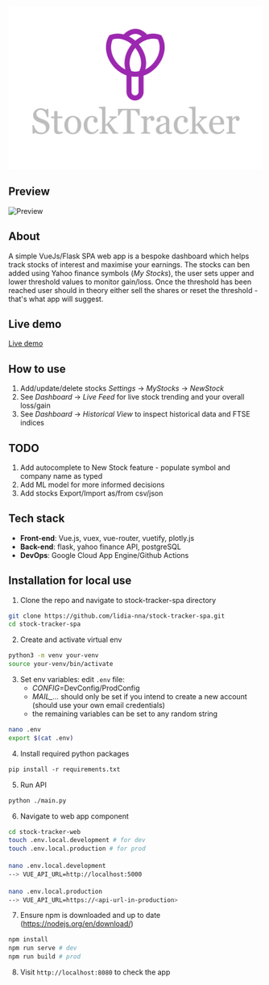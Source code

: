 ![Logo](stock-tracker-webapp/src/assets/StockTracker-logo.png)

## Preview
![Preview](demo/demo.gif)


## About

A simple VueJs/Flask SPA web app is a bespoke dashboard which helps track stocks of interest and maximise your earnings. 
The stocks can ben added using Yahoo finance symbols (*My Stocks*), the user sets upper and lower threshold values to monitor gain/loss. Once the threshold has been reached user should in theory either sell the shares or reset the threshold - that's what app will suggest. 

## Live demo
[Live demo](https://stock-tracker-webapp.nw.r.appspot.com/)


## How to use

1. Add/update/delete stocks *Settings* -> *MyStocks* -> *NewStock*
2. See *Dashboard* -> *Live Feed* for live stock trending and your overall loss/gain
3. See *Dashboard* -> *Historical View* to inspect historical data and FTSE indices

## TODO
1. Add autocomplete to New Stock feature - populate symbol and company name as typed
2. Add ML model for more informed decisions 
3. Add stocks Export/Import as/from csv/json 

## Tech stack
* **Front-end**: Vue.js, vuex, vue-router, vuetify, plotly.js
* **Back-end**: flask, yahoo finance API, postgreSQL
* **DevOps**: Google Cloud App Engine/Github Actions
  
## Installation for local use

1. Clone the repo and navigate to stock-tracker-spa directory
```bash
git clone https://github.com/lidia-nna/stock-tracker-spa.git
cd stock-tracker-spa
```
2. Create and activate virtual env
```bash
python3 -m venv your-venv
source your-venv/bin/activate
```
3. Set env variables: edit  `.env` file:
   * *CONFIG*=DevConfig/ProdConfig
   * *MAIL_...* should only be set if you intend to create a new account (should use your own email credentials)
   * the remaining variables can be set to any random string
```bash
nano .env
export $(cat .env)
```
4. Install required python packages

```bash
pip install -r requirements.txt
````
5. Run API

```bash
python ./main.py
```
6. Navigate to web app component
```bash
cd stock-tracker-web
touch .env.local.development # for dev
touch .env.local.production # for prod

nano .env.local.development
--> VUE_API_URL=http://localhost:5000 

nano .env.local.production
--> VUE_API_URL=https://<api-url-in-production>
```

7. Ensure npm is downloaded and up to date (https://nodejs.org/en/download/)
```bash
npm install
npm run serve # dev
npm run build # prod
```
8. Visit `http://localhost:8080` to check the app